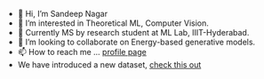 - 👋 Hi, I’m Sandeep Nagar
- 👀 I’m interested in Theoretical ML, Computer Vision.
- 🌱 Currently MS by research student at ML Lab, IIIT-Hyderabad.
- 💞️ I’m looking to collaborate on Energy-based generative models.
- 📫 How to reach me ... [profile page](https://naagar.github.io)
- We have introduced a new dataset, [check this out](https://naagar.github.io/cornseedsdataset)  

<!---
Naagar/Naagar is a ✨ special ✨ repository because its `README.md` (this file) appears on your GitHub profile.
You can click the Preview link to take a look at your changes. Hi, I’m Sandeep Nagar
 I’m interested in Theoretical ML, Computer Vision
 I’m currently MS by research student at ML Lab, IIIT-Hyderabad.
 I’m looking to collaborate on Energy-based generative models.
 How to reach me ... !(profile page)[https://naagar.github.io]
--->
